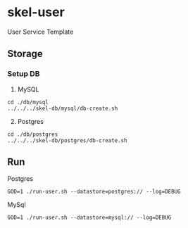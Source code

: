 # skel-user

User Service Template

## Storage

### Setup DB

1. MySQL

```
cd ./db/mysql
../../../skel-db/mysql/db-create.sh
```

2. Postgres

```
cd ./db/postgres
../../../skel-db/postgres/db-create.sh
```

## Run 


Postgres

```
GOD=1 ./run-user.sh --datastore=postgres:// --log=DEBUG
```

MySql

```
GOD=1 ./run-user.sh --datastore=mysql:// --log=DEBUG
```
